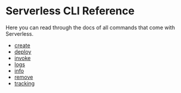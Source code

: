 <!--
title: Serverless CLI Reference
menuText: CLI Reference
layout: Doc
-->

# Serverless CLI Reference

Here you can read through the docs of all commands that come with Serverless.

* [create](./01-create.md)
* [deploy](./02-deploy.md)
* [invoke](./03-invoke.md)
* [logs](./04-logs.md)
* [info](./05-info.md)
* [remove](./06-remove.md)
* [tracking](./07-tracking.md)
